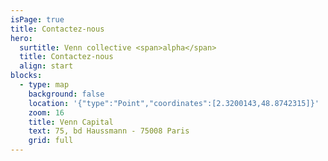 ```yaml
---
isPage: true
title: Contactez-nous
hero:
  surtitle: Venn collective <span>alpha</span>
  title: Contactez-nous
  align: start
blocks:
  - type: map
    background: false
    location: '{"type":"Point","coordinates":[2.3200143,48.8742315]}'
    zoom: 16
    title: Venn Capital
    text: 75, bd Haussmann - 75008 Paris
    grid: full
---
```


